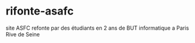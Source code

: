 # rifonte-asafc
site ASFC refonte par des étudiants en 2 ans de BUT informatique a Paris Rive de Seine 
